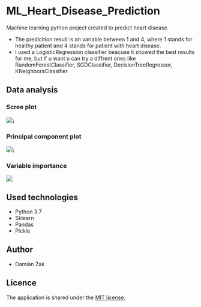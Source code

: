 # ML_Heart_Disease_Prediction
Machine learning python project created to predict heart disease. 
* The predicition result is an variable between 1 and 4, where 1 stands for healthy patient and 4 stands for patient with heart disease. 
* I used a LogisticRegression classifier beacuse it showed the best results for me, but if u want u can try a diffrent ones like RandomForestClassifier, SGDClassifier, DecisionTreeRegressor, KNeighborsClassifier
## Data analysis
### Scree plot
![](https://i.imgur.com/0j2sBjo.png)\
### Principal component plot
![](https://i.imgur.com/YbPGxB7.png)\
### Variable importance
![](https://i.imgur.com/Jn2Y4cu.png)
## Used technologies
* Python 3.7
* Sklearn
* Pandas
* Pickle
## Author
- Damian Żak
## Licence
The application is shared under the [MIT license](https://opensource.org/licenses/MIT).

